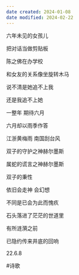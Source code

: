 ```yaml
---
date created: 2024-01-08
date modified: 2024-02-22
---
```

六年未见的女孩儿

把对话当做剪贴板

陈之佛在办学校

和女友的关系像坐旋转木马

说不清是她追不上我

还是我追不上她

一整年 期待六月

六月却以雨季作答

江浙黄梅雨 南国刮台风

双子的守护之神赫尔墨斯

属蛇的谎言之神赫尔墨斯

双子的秉性

依旧会走神 会幻想

不同是已会为此而愧疚

石头落进了茫茫的世道里

有所涟漪之前

已隐约传来井底的回响

22.6.8

#诗歌

